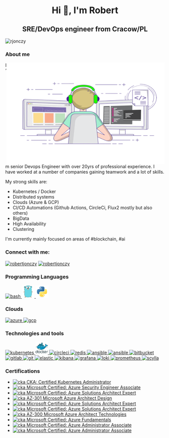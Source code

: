 <h1 align="center">Hi 👋, I'm Robert</h1>
<h2 align="center">SRE/DevOps engineer from Cracow/PL</h3>

<p align="left"> <img src="https://komarev.com/ghpvc/?username=rjonczy&label=Profile%20views&color=0e75b6&style=flat" alt="rjonczy" /> </p>

<h3 align="left">About me</h3>

<img align="right" src="https://raw.githubusercontent.com/mikonoid/mikonoid/main/images/gifs/coder3.gif" width="500" height="320" />

I’m senior Devops Engineer with over 20yrs of professional experience. I have worked at a number of companies gaining teamwork and a lot of skills. 

My strong skills are:
- Kubernetes / Docker
- Distributed systems
- Clouds (Azure & GCP) 
- CI/CD Automations (Github Actions, CircleCi, Flux2 mostly but also others)
- BigData
- High Availability
- Clustering


I'm currently mainly focused on areas of #blockchain, #ai

<h3 align="left">Connect with me:</h3>
<p align="left">
<a href="https://linkedin.com/in/robertjonczy" target="blank"><img align="center" src="https://raw.githubusercontent.com/rahuldkjain/github-profile-readme-generator/master/src/images/icons/Social/linked-in-alt.svg" alt="robertjonczy" height="30" width="40" /></a>
<a href="https://twitter.com/robertjonczy" target="blank"><img align="center" src="https://raw.githubusercontent.com/rahuldkjain/github-profile-readme-generator/master/src/images/icons/Social/twitter.svg" alt="robertjonczy" height="30" width="40" /></a>
</p>


<h3 align="left">Programming Languages</h3>
<p align="left"> 
<a href="https://www.gnu.org/software/bash/" target="_blank" rel="noreferrer"> <img src="https://www.vectorlogo.zone/logos/gnu_bash/gnu_bash-icon.svg" alt="bash" width="40" height="40"/> </a> 
<a href="https://golang.org" target="_blank" rel="noreferrer"> <img src="https://raw.githubusercontent.com/devicons/devicon/master/icons/go/go-original.svg" alt="go" width="40" height="40"/> </a> 
<a href="https://www.python.org" target="_blank" rel="noreferrer"> <img src="https://raw.githubusercontent.com/devicons/devicon/master/icons/python/python-original.svg" alt="python" width="40" height="40"/> </a> 
</p>

<h3 align="left">Clouds</h3>
<p align="left"> 
<a href="https://azure.microsoft.com/en-in/" target="_blank" rel="noreferrer"> <img src="https://www.vectorlogo.zone/logos/microsoft_azure/microsoft_azure-icon.svg" alt="azure" width="40" height="40"/> </a> 
<a href="https://cloud.google.com" target="_blank" rel="noreferrer"> <img src="https://www.vectorlogo.zone/logos/google_cloud/google_cloud-icon.svg" alt="gcp" width="40" height="40"/> </a> 
</p>


<h3 align="left">Technologies and tools</h3>
<p align="left"> 
<a href="https://kubernetes.io" target="_blank" rel="noreferrer"> <img src="https://www.vectorlogo.zone/logos/kubernetes/kubernetes-icon.svg" alt="kubernetes" width="40" height="40"/> </a> 
<a href="https://www.docker.com/" target="_blank" rel="noreferrer"> <img src="https://raw.githubusercontent.com/devicons/devicon/master/icons/docker/docker-original-wordmark.svg" alt="docker" width="40" height="40"/> </a> 
<a href="https://circleci.com" target="_blank" rel="noreferrer"> <img src="https://www.vectorlogo.zone/logos/circleci/circleci-icon.svg" alt="circleci" width="40" height="40"/> </a> 
<a href="https://redis.io/" target="_blank" rel="noreferrer"> <img src="https://www.vectorlogo.zone/logos/redis/redis-official.svg" alt="redis" width="40" height="40"/> </a> 
<a href="https://docs.ansible.com/" target="_blank" rel="noreferrer"> <img src="https://www.vectorlogo.zone/logos/ansible/ansible-icon.svg" alt="ansible" width="40" height="40"/> </a>
<a href="https://www.nginx.com/" target="_blank" rel="noreferrer"> <img src="https://www.vectorlogo.zone/logos/nginx/nginx-icon.svg" alt="ansible" width="40" height="40"/> </a>
<a href="https://bitbucket.org/product/" target="_blank" rel="noreferrer"> <img src="https://www.vectorlogo.zone/logos/bitbucket/bitbucket-icon.svg" alt="bitbucket" width="40" height="40"/> </a>
<a href="https://about.gitlab.com/" target="_blank" rel="noreferrer"> <img src="https://www.vectorlogo.zone/logos/gitlab/gitlab-icon.svg" alt="gitlab" width="40" height="40"/> </a>
<a href="https://git-scm.com/" target="_blank" rel="noreferrer"> <img src="https://www.vectorlogo.zone/logos/git-scm/git-scm-icon.svg" alt="git" width="40" height="40"/> </a> 
<a href="https://www.elastic.co/" target="_blank" rel="noreferrer"> <img src="https://www.vectorlogo.zone/logos/elastic/elastic-icon.svg" alt="elastic" width="40" height="40"/> </a> 
<a href="https://www.elastic.co/kibana/" target="_blank" rel="noreferrer"> <img src="https://www.vectorlogo.zone/logos/elasticco_kibana/elasticco_kibana-icon.svg" alt="kibana" width="40" height="40"/> </a> 
<a href="https://grafana.com/" target="_blank" rel="noreferrer"> <img src="https://www.vectorlogo.zone/logos/grafana/grafana-icon.svg" alt="grafana" width="40" height="40"/> </a> 
<a href="https://grafana.com/oss/loki/" target="_blank" rel="noreferrer"> <img src="https://raw.githubusercontent.com/cncf/landscape/master/hosted_logos/grafana-loki.svg" alt="loki" width="40" height="40"/> </a> 
<a href="https://prometheus.io/" target="_blank" rel="noreferrer"> <img src="https://www.vectorlogo.zone/logos/prometheusio/prometheusio-icon.svg" alt="prometheus" width="40" height="40"/> </a> 
<a href="https://www.scylladb.com/" target="_blank" rel="noreferrer"> <img src="https://www.vectorlogo.zone/logos/scylladb/scylladb-icon.svg" alt="scylla" width="40" height="40"/> </a> 

</p>


<h3 align="left">Certifications</h3>
<p align="left">
<ul>
  <li><a href="https://www.credly.com/earner/earned/badge/0ed33688-1a4e-4c14-ab33-6e64a681898e" target="_blank" rel="noreferrer"> <img src="https://images.credly.com/size/340x340/images/8b8ed108-e77d-4396-ac59-2504583b9d54/cka_from_cncfsite__281_29.png" alt="cka" width="40" height="40"/> CKA: Certified Kubernetes Administrator </a> </li>
  <li><a href="https://www.credly.com/earner/earned/badge/cf87880f-9ed2-412b-9a03-6cd20aa2acc7" target="_blank" rel="noreferrer"> <img src="https://images.credly.com/size/340x340/images/1ad16b6f-2c71-4a2e-ae74-ec69c4766039/azure-security-engineer-associate600x600.png" alt="cka" width="40" height="40"/> Microsoft Certified: Azure Security Engineer Associate </a> </li>
  <li><a href="https://www.credly.com/earner/earned/badge/894f19b9-1c62-4de0-b69d-ef8e27d8e956" target="_blank" rel="noreferrer"> <img src="https://images.credly.com/size/340x340/images/649069f9-27f1-4d2b-92bc-c674bc67bd02/azure-solutions-architect-expert-600x600.png" alt="cka" width="40" height="40"/> Microsoft Certified: Azure Solutions Architect Expert </a> </li>
  <li><a href="https://www.credly.com/earner/earned/badge/95191b1e-eb30-4ca3-ad17-4b091433a0a2" target="_blank" rel="noreferrer"> <img src="https://images.credly.com/size/340x340/images/28004779-9175-4fc8-be6f-448663c9422b/exam-az301-600x600.png" alt="cka" width="40" height="40"/> AZ-301 Microsoft Azure Architect Design </a> </li>
  <li><a href="https://www.credly.com/earner/earned/badge/84f848ca-0d5b-47bf-8e0a-516f05c3763b" target="_blank" rel="noreferrer"> <img src="https://images.credly.com/size/340x340/images/987adb7e-49be-4e24-b67e-55986bd3fe66/azure-solutions-architect-expert-600x600.png" alt="cka" width="40" height="40"/> Microsoft Certified: Azure Solutions Architect Expert </a> </li>
  <li><a href="https://www.credly.com/earner/earned/badge/84f848ca-0d5b-47bf-8e0a-516f05c3763b" target="_blank" rel="noreferrer"> <img src="https://images.credly.com/size/340x340/images/987adb7e-49be-4e24-b67e-55986bd3fe66/azure-solutions-architect-expert-600x600.png" alt="cka" width="40" height="40"/> Microsoft Certified: Azure Solutions Architect Expert </a> </li>
  <li><a href="https://www.credly.com/earner/earned/badge/c8e3f98d-4a3c-476c-9607-4d6fe17324ad" target="_blank" rel="noreferrer"> <img src="https://images.credly.com/size/340x340/images/c66ddfa8-4e9d-41e4-bf98-244a4d55a14e/exam-az300-600x600.png" alt="cka" width="40" height="40"/> AZ-300 Microsoft Azure Architect Technologies </a> </li>
  <li><a href="https://www.credly.com/earner/earned/badge/9f30d6fe-af85-44f2-b572-26dccee7fa50" target="_blank" rel="noreferrer"> <img src="https://images.credly.com/size/340x340/images/be8fcaeb-c769-4858-b567-ffaaa73ce8cf/image.png" alt="cka" width="40" height="40"/> Microsoft Certified: Azure Fundamentals </a> </li>
  <li><a href="https://www.credly.com/earner/earned/badge/700d0570-1f84-4878-975b-831fa2c74e6d" target="_blank" rel="noreferrer"> <img src="https://images.credly.com/size/340x340/images/336eebfc-0ac3-4553-9a67-b402f491f185/azure-administrator-associate-600x600.png" alt="cka" width="40" height="40"/> Microsoft Certified: Azure Administrator Associate </a> </li>
  <li><a href="https://www.credly.com/earner/earned/badge/9890dfc5-9e13-4d9a-9666-1ee651230aff" target="_blank" rel="noreferrer"> <img src="https://images.credly.com/size/340x340/images/35d18649-95c6-4c78-b07a-cfc1362318f3/azure-administrator-associate.png" alt="cka" width="40" height="40"/> Microsoft Certified: Azure Administrator Associate </a> </li>
</ul> 
</p>
